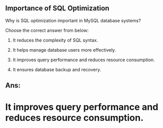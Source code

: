 ## Importance of SQL Optimization

Why is SQL optimization important in MySQL database systems?

Choose the correct answer from below:

  1. It reduces the complexity of SQL syntax.

  2. It helps manage database users more effectively.

  3. It improves query performance and reduces resource consumption.

  4. It ensures database backup and recovery.

## Ans:
# It improves query performance and reduces resource consumption.
